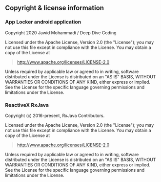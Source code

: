 ## Copyright & license information 

### App Locker android application

  Copyright 2020 Jawid Mohammadi / Deep Dive Coding

   Licensed under the Apache License, Version 2.0 (the "License");
   you may not use this file except in compliance with the License.
   You may obtain a copy of the License at

  > http://www.apache.org/licenses/LICENSE-2.0

   Unless required by applicable law or agreed to in writing, software
   distributed under the License is distributed on an "AS IS" BASIS,
   WITHOUT WARRANTIES OR CONDITIONS OF ANY KIND, either express or implied.
   See the License for the specific language governing permissions and
   limitations under the License.


### ReactiveX RxJava

Copyright (c) 2016-present, RxJava Contributors.

Licensed under the Apache License, Version 2.0 (the "License");
you may not use this file except in compliance with the License.
You may obtain a copy of the License at

> http://www.apache.org/licenses/LICENSE-2.0

Unless required by applicable law or agreed to in writing, software
distributed under the License is distributed on an "AS IS" BASIS,
WITHOUT WARRANTIES OR CONDITIONS OF ANY KIND, either express or implied.
See the License for the specific language governing permissions and
limitations under the License.